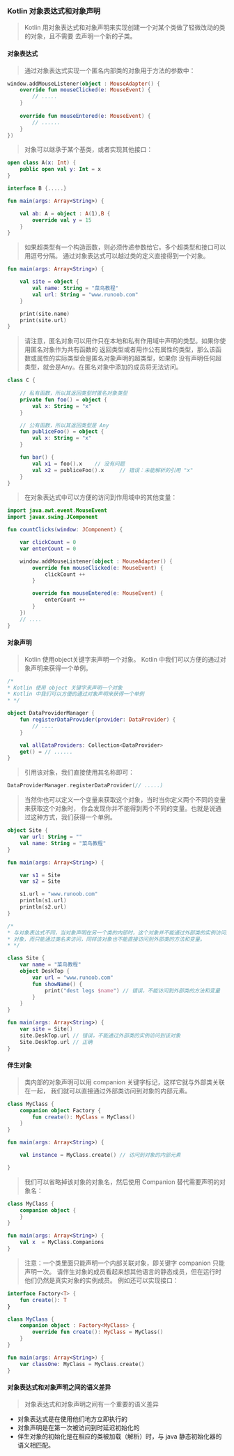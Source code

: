 ### Kotlin 对象表达式和对象声明

> Kotlin 用对象表达式和对象声明来实现创建一个对某个类做了轻微改动的类的对象，且不需要
去声明一个新的子类。

#### 对象表达式

> 通过对象表达式实现一个匿名内部类的对象用于方法的参数中：

```kotlin
window.addMouseListener(object : MouseAdapter() {
    override fun mouseClicked(e: MouseEvent) {
        // .....
    }   
    
    override fun mouseEntered(e: MouseEvent) {
        // ...... 
    }
})
```

> 对象可以继承于某个基类，或者实现其他接口：

```kotlin
open class A(x: Int) {
    public open val y: Int = x
}

interface B {.....}

fun main(args: Array<String>) {

    val ab: A = object : A(1),B {
        override val y = 15
    }
}
```

> 如果超类型有一个构造函数，则必须传递参数给它。多个超类型和接口可以用逗号分隔。
通过对象表达式可以越过类的定义直接得到一个对象。

```kotlin
fun main(args: Array<String>) {

    val site = object {
        val name: String = "菜鸟教程"
        val url: String = "www.runoob.com"
    }

    print(site.name)
    print(site.url)
}
```

> 请注意，匿名对象可以用作只在本地和私有作用域中声明的类型。如果你使用匿名对象作为共有函数的
返回类型或者用作公有属性的类型，那么该函数或属性的实际类型会是匿名对象声明的超类型，如果你
没有声明任何超类型，就会是Any。在匿名对象中添加的成员将无法访问。

```kotlin
class C {
    
    // 私有函数，所以其返回类型时匿名对象类型
    private fun foo() = object {
        val x: String = "x"
    }

    // 公有函数，所以其返回类型是 Any
    fun publiceFoo() = object {
        val x: String = "x"
    }

    fun bar() {
        val x1 = foo().x    // 没有问题
        val x2 = publiceFoo().x     // 错误：未能解析的引用 "x"
    }
}
```

> 在对象表达式中可以方便的访问到作用域中的其他变量：

```kotlin
import java.awt.event.MouseEvent
import javax.swing.JComponent

fun countClicks(window: JComponent) {

    var clickCount = 0
    var enterCount = 0

    window.addMouseListener(object : MouseAdapter() {
        override fun mouseClicked(e: MouseEvent) {
            clickCount ++
        }

        override fun mouseEntered(e: MouseEvent) {
            enterCount ++
        }
    })
    // ....
}
```

#### 对象声明

> Kotlin 使用object关键字来声明一个对象。
Kotlin 中我们可以方便的通过对象声明来获得一个单例。

```kotlin
/*
* Kotlin 使用 object 关键字来声明一个对象
* Kotlin 中我们可以方便的通过对象声明来获得一个单例
* */

object DataProviderManager {
    fun registerDataProvider(provider: DataProvider) {
        // ....
    }

    val allEataProviders: Collection<DataProvider>
    get() = // ......
}
```

> 引用该对象，我们直接使用其名称即可：

```kotlin
DataProviderManager.registerDataProvider(// .....)
```

> 当然你也可以定义一个变量来获取这个对象，当时当你定义两个不同的变量来获取这个对象时，
你会发现你并不能得到两个不同的变量。也就是说通过这种方式，我们获得一个单例。

```kotlin
object Site {
    var url: String = ""
    val name: String = "菜鸟教程"
}

fun main(args: Array<String>) {

    var s1 = Site
    var s2 = Site

    s1.url = "www.runoob.com"
    println(s1.url)
    println(s2.url)
}
```

```kotlin
/*
* 与对象表达式不同，当对象声明在另一个类的内部时，这个对象并不能通过外部类的实例访问到该
* 对象，而只能通过类名来访问，同样该对象也不能直接访问到外部类的方法和变量。
* */

class Site {
    var name = "菜鸟教程"
    object DeskTop {
        var url = "www.runoob.com"
        fun showName() {
            print("dest legs $name") // 错误，不能访问到外部类的方法和变量
        }
    }
}

fun main(args: Array<String>) {
    var site = Site()
    site.DeskTop.url // 错误，不能通过外部类的实例访问到该对象
    Site.DeskTop.url // 正确
}
```

#### 伴生对象

> 类内部的对象声明可以用 companion 关键字标记，这样它就与外部类关联在一起，
我们就可以直接通过外部类访问到对象的内部元素。

```kotlin
class MyClass {
    companion object Factory {
        fun create(): MyClass = MyClass()
    }
}

fun main(args: Array<String>) {

    val instance = MyClass.create() // 访问到对象的内部元素

}
```

> 我们可以省略掉该对象的对象名，然后使用 Companion 替代需要声明的对象名：

```kotlin
class MyClass {
    companion object {
    }
}

fun main(args: Array<String>) {
    val x  = MyClass.Companions
}
```

> 注意：一个类里面只能声明一个内部关联对象，即关键字 companion 只能声明一次。
请伴生对象的成员看起来想其他语言的静态成员，但在运行时他们仍然是真实对象的实例成员。
例如还可以实现接口：

```kotlin
interface Factory<T> {
    fun create(): T
}

class MyClass {
    companion object : Factory<MyClass> {
        override fun create(): MyClass = MyClass()
    }
}

fun main(args: Array<String>) {
    var classOne: MyClass = MyClass.create()
}
```

#### 对象表达式和对象声明之间的语义差异

> 对象表达式和对象声明之间有一个重要的语义差异

* 对象表达式是在使用他们地方立即执行的
* 对象声明是在第一次被访问到时延迟初始化的
* 伴生对象的初始化是在相应的类被加载（解析）时，与 java 静态初始化器的语义相匹配。









